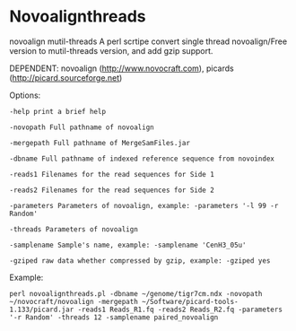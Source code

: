 Novoalignthreads
================

novoalign mutil-threads
A perl scrtipe convert single thread novoalign/Free version to mutil-threads version, and add gzip support.

DEPENDENT: novoalign (http://www.novocraft.com), picards (http://picard.sourceforge.net)


Options:

    -help print a brief help

    -novopath Full pathname of novoalign

    -mergepath Full pathname of MergeSamFiles.jar

    -dbname Full pathname of indexed reference sequence from novoindex

    -reads1 Filenames for the read sequences for Side 1

    -reads2 Filenames for the read sequences for Side 2

    -parameters Parameters of novoalign, example: -parameters '-l 99 -r Random'

    -threads Parameters of novoalign

    -samplename Sample's name, example: -samplename 'CenH3_05u'

    -gziped raw data whether compressed by gzip, example: -gziped yes


Example:

    perl novoalignthreads.pl -dbname ~/genome/tigr7cm.ndx -novopath ~/novocraft/novoalign -mergepath ~/Software/picard-tools-1.133/picard.jar -reads1 Reads_R1.fq -reads2 Reads_R2.fq -parameters '-r Random' -threads 12 -samplename paired_novoalign
